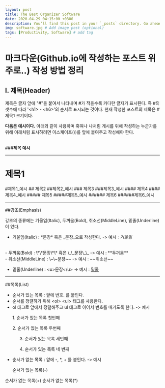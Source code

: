 ```yaml
---
layout: post
title: The Best Organizer Software
date: 2020-04-29 04:15:00 +0300
description: You’ll find this post in your `_posts` directory. Go ahead and edit it and re-build the site to see your changes. # Add post description (optional)
img: software.jpg # Add image post (optional)
tags: [Productivity, Software] # add tag
---
```


# 마크다운(Github.io에 작성하는 포스트 위주로..) 작성 방법 정리


## I. 제목(Header)


제목은 글자 앞에 "#"을 붙여서 나타내며 #가 적을수록 커다란 글자가 표시된다. 즉 #의 갯수에 따라 '\<h1> \- \<h6>'의 순서로 표시되는 것이다. 현재 작성한 포스트의 제목은 \#제목1 크기이다.

**다음은 예시이다.** 아래와 같이 사용하며 혹여나 나처럼 게시를 위해 작성하는 누군가를 위해 아래처럼 표시하려면 이스케이프(\\)를 앞에 붙여주고 작성해야 한다.
<br>
<br>



###**제목 예시**
<hr>



 # 제목1
#제목1_예시
\## 제목2
##제목2_예시
\### 제목3
###제목3_예시
\#### 제목4
####제목4_예시
\##### 제목5
#####제목5_예시
\###### 제목6
######제목6_예시

<hr>

##강조(Emphasis)


 강조의 종류에는 기울임(Italic), 두꺼움(Bold), 취소선(MiddleLine), 밑줄(Underline)이 있다.

- 기울임(Italic) : \*문장* 혹은 \_문장_으로 작성한다.
-> 예시 : *기울임*
<br>
- 두꺼움(Bold) : \*\*문장\*\* 혹은 \_\_문장\_\_
-> 예시 : **두꺼움**
<br>
- 취소선(MiddleLine) : \~\~문장~~
-> 예시 : ~~취소선~~
<br>

- 밑줄(Underline) : \<u>문장\</u>
-> 예시 : <u>밑줄</u>

<hr>

##목록(List)
<br>

- 순서가 있는 목록 : 앞에 번호. 를 붙인다.
- 순서를 정렬하기 위해 \<ol> \<ul> 태그를 사용한다.
- ol 태그로 앞에서 정렬해주고 ul 태그로 이어서 번호를 매기도록 한다.
-> 예시
<ol> 1. 순서가 있는 목록 첫번째 </ol>
<ol> 2. 순서가 있는 목록 두번째
<ul> 3. 순서가 있는 목록 세번째 </ul>
<ul> 4. 순서가 있는 목록 네 번째 </ul></ol>

- 순서가 없는 목록 : 앞에 \-, \*, \+ 를 붙인다.
-> 예시
<ol>  순서가 없는 목록(-) </ol>
순서가 없는 목록(+)
순서가 없는 목록(*)
